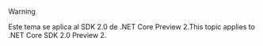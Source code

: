 > [!WARNING]
> <span data-ttu-id="5fda2-101">Este tema se aplica al SDK 2.0 de .NET Core Preview 2.</span><span class="sxs-lookup"><span data-stu-id="5fda2-101">This topic applies to .NET Core SDK 2.0 Preview 2.</span></span>